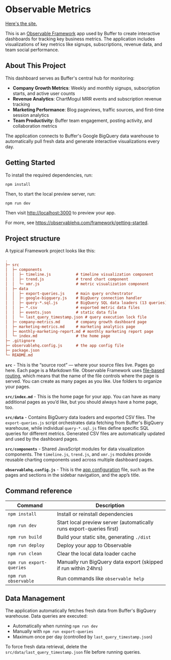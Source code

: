 # Observable Metrics
[Here's the site.](https://jwinternheimer.github.io/observable_metrics/)

This is an [Observable Framework](https://observablehq.com/framework/) app used by Buffer to create interactive dashboards for tracking key business metrics. The application includes visualizations of key metrics like signups, subscriptions, revenue data, and team social performance.

## About This Project

This dashboard serves as Buffer's central hub for monitoring:
- **Company Growth Metrics**: Weekly and monthly signups, subscription starts, and active user counts
- **Revenue Analytics**: ChartMogul MRR events and subscription revenue tracking  
- **Marketing Performance**: Blog pageviews, traffic sources, and first-time session analytics
- **Team Productivity**: Buffer team engagement, posting activity, and collaboration metrics

The application connects to Buffer's Google BigQuery data warehouse to automatically pull fresh data and generate interactive visualizations every day.

## Getting Started

To install the required dependencies, run:

```
npm install
```

Then, to start the local preview server, run:

```
npm run dev
```

Then visit <http://localhost:3000> to preview your app.

For more, see <https://observablehq.com/framework/getting-started>.

## Project structure

A typical Framework project looks like this:

```ini
.
├─ src
│  ├─ components
│  │  ├─ timeline.js           # timeline visualization component
│  │  ├─ trend.js              # trend chart component
│  │  └─ xmr.js                # metric visualization component
│  ├─ data
│  │  ├─ export-queries.js     # main query orchestrator
│  │  ├─ google-bigquery.js    # BigQuery connection handler
│  │  ├─ query-*.sql.js        # BigQuery SQL data loaders (13 queries)
│  │  ├─ *.csv                 # exported metric data files
│  │  ├─ events.json           # static data file
│  │  └─ last_query_timestamp.json # query execution lock file
│  ├─ company-metrics.md       # company growth dashboard page
│  ├─ marketing-metrics.md     # marketing analytics page
│  ├─ monthly-marketing-report.md # monthly marketing report page
│  └─ index.md                 # the home page
├─ .gitignore
├─ observablehq.config.js      # the app config file
├─ package.json
└─ README.md
```

**`src`** - This is the “source root” — where your source files live. Pages go here. Each page is a Markdown file. Observable Framework uses [file-based routing](https://observablehq.com/framework/project-structure#routing), which means that the name of the file controls where the page is served. You can create as many pages as you like. Use folders to organize your pages.

**`src/index.md`** - This is the home page for your app. You can have as many additional pages as you’d like, but you should always have a home page, too.

**`src/data`** - Contains BigQuery data loaders and exported CSV files. The `export-queries.js` script orchestrates data fetching from Buffer's BigQuery warehouse, while individual `query-*.sql.js` files define specific SQL queries for different metrics. Generated CSV files are automatically updated and used by the dashboard pages.

**`src/components`** - Shared JavaScript modules for data visualization components. The `timeline.js`, `trend.js`, and `xmr.js` modules provide reusable charting components used across multiple dashboard pages.

**`observablehq.config.js`** - This is the [app configuration](https://observablehq.com/framework/config) file, such as the pages and sections in the sidebar navigation, and the app’s title.

## Command reference

| Command           | Description                                              |
| ----------------- | -------------------------------------------------------- |
| `npm install`            | Install or reinstall dependencies                        |
| `npm run dev`        | Start local preview server (automatically runs export-queries first) |
| `npm run build`      | Build your static site, generating `./dist`              |
| `npm run deploy`     | Deploy your app to Observable                            |
| `npm run clean`      | Clear the local data loader cache                        |
| `npm run export-queries` | Manually run BigQuery data export (skipped if run within 24hrs) |
| `npm run observable` | Run commands like `observable help`                      |

## Data Management

The application automatically fetches fresh data from Buffer's BigQuery warehouse. Data queries are executed:
- Automatically when running `npm run dev` 
- Manually with `npm run export-queries`
- Maximum once per day (controlled by `last_query_timestamp.json`)

To force fresh data retrieval, delete the `src/data/last_query_timestamp.json` file before running queries.
